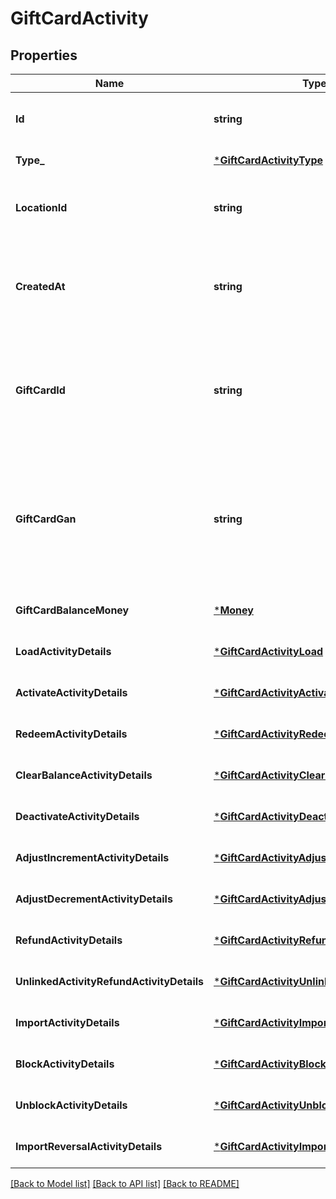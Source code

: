 # GiftCardActivity

## Properties
Name | Type | Description | Notes
------------ | ------------- | ------------- | -------------
**Id** | **string** | The Square-assigned ID of the gift card activity. | [optional] [default to null]
**Type_** | [***GiftCardActivityType**](GiftCardActivityType.md) |  | [default to null]
**LocationId** | **string** | The ID of the [business location](entity:Location) where the activity occurred. | [default to null]
**CreatedAt** | **string** | The timestamp when the gift card activity was created, in RFC 3339 format. | [optional] [default to null]
**GiftCardId** | **string** | The gift card ID. When creating a gift card activity, &#x60;gift_card_id&#x60; is not required if  &#x60;gift_card_gan&#x60; is specified. | [optional] [default to null]
**GiftCardGan** | **string** | The gift card account number (GAN). When creating a gift card activity, &#x60;gift_card_gan&#x60;  is not required if &#x60;gift_card_id&#x60; is specified. | [optional] [default to null]
**GiftCardBalanceMoney** | [***Money**](Money.md) |  | [optional] [default to null]
**LoadActivityDetails** | [***GiftCardActivityLoad**](GiftCardActivityLoad.md) |  | [optional] [default to null]
**ActivateActivityDetails** | [***GiftCardActivityActivate**](GiftCardActivityActivate.md) |  | [optional] [default to null]
**RedeemActivityDetails** | [***GiftCardActivityRedeem**](GiftCardActivityRedeem.md) |  | [optional] [default to null]
**ClearBalanceActivityDetails** | [***GiftCardActivityClearBalance**](GiftCardActivityClearBalance.md) |  | [optional] [default to null]
**DeactivateActivityDetails** | [***GiftCardActivityDeactivate**](GiftCardActivityDeactivate.md) |  | [optional] [default to null]
**AdjustIncrementActivityDetails** | [***GiftCardActivityAdjustIncrement**](GiftCardActivityAdjustIncrement.md) |  | [optional] [default to null]
**AdjustDecrementActivityDetails** | [***GiftCardActivityAdjustDecrement**](GiftCardActivityAdjustDecrement.md) |  | [optional] [default to null]
**RefundActivityDetails** | [***GiftCardActivityRefund**](GiftCardActivityRefund.md) |  | [optional] [default to null]
**UnlinkedActivityRefundActivityDetails** | [***GiftCardActivityUnlinkedActivityRefund**](GiftCardActivityUnlinkedActivityRefund.md) |  | [optional] [default to null]
**ImportActivityDetails** | [***GiftCardActivityImport**](GiftCardActivityImport.md) |  | [optional] [default to null]
**BlockActivityDetails** | [***GiftCardActivityBlock**](GiftCardActivityBlock.md) |  | [optional] [default to null]
**UnblockActivityDetails** | [***GiftCardActivityUnblock**](GiftCardActivityUnblock.md) |  | [optional] [default to null]
**ImportReversalActivityDetails** | [***GiftCardActivityImportReversal**](GiftCardActivityImportReversal.md) |  | [optional] [default to null]

[[Back to Model list]](../README.md#documentation-for-models) [[Back to API list]](../README.md#documentation-for-api-endpoints) [[Back to README]](../README.md)

